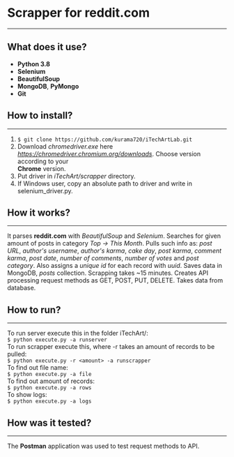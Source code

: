 # Scrapper for reddit.com

---
## What does it use?
- **Python 3.8**
- **Selenium**
- **BeautifulSoup**
- **MongoDB**, **PyMongo**
- **Git**

## How to install?

---

1. ```$ git clone https://github.com/kurama720/iTechArtLab.git```  
2. Download _chromedriver.exe_ here _https://chromedriver.chromium.org/downloads_. Choose version according to your  
**Chrome** version.  
3. Put driver in _iTechArt/scrapper_ directory.
4. If Windows user, copy an absolute path to driver and write in selenium_driver.py.

## How it works?

---
It parses **reddit.com** with _BeautifulSoup_ and _Selenium_. Searches for given amount of posts in category _Top ->
This Month_. Pulls such info as: _post URL_, _author's username_, _author's karma_, _cake day_, _post karma_,
_comment karma_, _post date_, _number of comments_, _number of votes_ and _post category_. Also assigns a _unique id_
for each record with _uuid_. Saves data in MongoDB, _posts_ collection. Scrapping takes ~15 minutes.
Creates API processing request methods as GET, POST, PUT, DELETE. Takes data from database.

## How to run?

---
To run server execute this in the folder iTechArt/:  
```$ python execute.py -a runserver```  
To run scrapper execute this, where -r takes an amount of records to be pulled:  
```$ python execute.py -r <amount> -a runscrapper```  
To find out file name:  
```$ python execute.py -a file```  
To find out amount of records:  
```$ python execute.py -a rows```  
To show logs:  
```$ python execute.py -a logs```

## How was it tested?

---
The **Postman** application was used to test request methods to API.